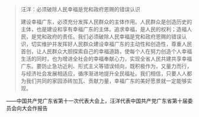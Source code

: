 > 汪洋：必须破除人民幸福是党和政府恩赐的错误认识
> 
> 建设幸福广东，必须充分发挥人民群众的主体作用。人民群众是创造历史的主体，也是建设和享有幸福广东的主体。追求幸福，是人民的权利；造福人民，是党和政府的责任。我们必须破除人民幸福是党和政府恩赐的错误认识，切实维护并发挥好人民群众建设幸福广东的主动性和创造性，尊重人民首创，让人民群众大胆探索自己的幸福道路，使每个人在努力创造个人幸福生活的同时，也为增进全社会的幸福奉献心力，实现全省人民共建共享幸福广东。要防止急功近利、形式主义等错误倾向，既积极作为，又量力而行，与经济社会发展相适应，循序渐进地提升全民福祉。我们相信，只要人人都为我们共同的家园添砖加瓦、贡献力量，幸福广东的美好愿景就一定能够实现。

——中国共产党广东省第十一次代表大会上，汪洋代表中国共产党广东省第十届委员会向大会作报告
